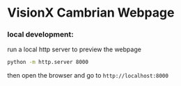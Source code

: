 # VisionX Cambrian Webpage

### local development:
run a local http server to preview the webpage
```bash
python -m http.server 8000
```
then open the browser and go to `http://localhost:8000`
